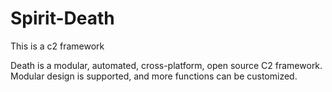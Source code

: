 # Spirit-Death
This is a c2 framework

Death is a modular, automated, cross-platform, open source C2 framework.
Modular design is supported, and more functions can be customized.







